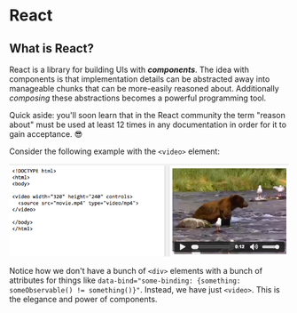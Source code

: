 # React

## What is React?
React is a library for building UIs with ***components***.  The idea with components is that implementation details can be abstracted away into manageable chunks that can be more-easily reasoned about.  Additionally *composing* these abstractions becomes a powerful programming tool.

Quick aside: you'll soon learn that in the React community the term "reason about" must be used at least 12 times in any documentation in order for it to gain acceptance.  😎

Consider the following example with the `<video>` element:

![](_assets/video-element.png)

Notice how we don't have a bunch of `<div>` elements with a bunch of attributes for things like `data-bind="some-binding: {something: someObservable() != something()}"`.  Instead, we have just `<video>`.  This is the elegance and power of components.


